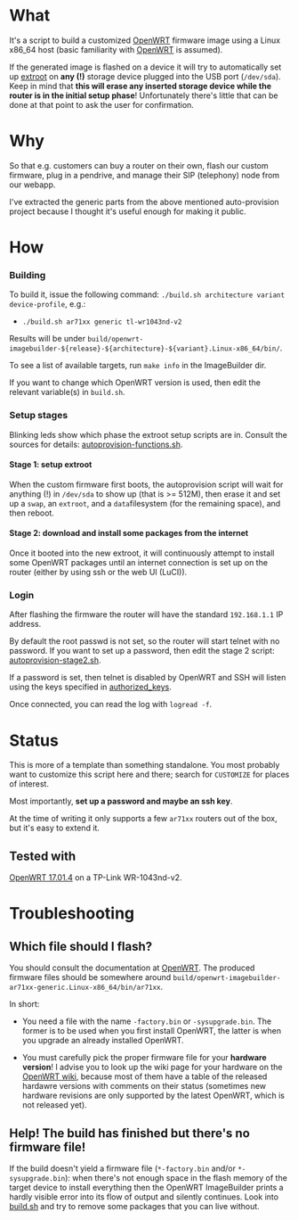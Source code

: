 # What

It's a script to build a customized [OpenWRT](https://openwrt.org/)
firmware image using a Linux x86_64 host (basic familiarity with
[OpenWRT](https://openwrt.org/) is assumed).

If the generated image is flashed on a device it will try to automatically
set up [extroot](http://wiki.openwrt.org/doc/howto/extroot) on **any
(!)** storage device plugged into the USB port (`/dev/sda`). Keep in
mind that **this will erase any inserted storage device while the
router is in the initial setup phase**! Unfortunately there's little
that can be done at that point to ask the user for confirmation.

# Why

So that e.g. customers can buy a router on their own, flash our custom
firmware, plug in a pendrive, and manage their SIP (telephony) node
from our webapp.

I've extracted the generic parts from the above mentioned auto-provision
project because I thought it's useful enough for making it public.

# How
### Building

To build it, issue the following command: `./build.sh architecture variant device-profile`, e.g.:
* `./build.sh ar71xx generic tl-wr1043nd-v2`

Results will be under `build/openwrt-imagebuilder-${release}-${architecture}-${variant}.Linux-x86_64/bin/`.

To see a list of available targets, run `make info` in the ImageBuilder dir.

If you want to change which OpenWRT version is used, then edit the relevant variable(s) in `build.sh`.

### Setup stages

Blinking leds show which phase the extroot setup scripts are in. Consult the
sources for details: [autoprovision-functions.sh](image-extras/common/root/autoprovision-functions.sh#L49).

#### Stage 1: setup extroot

When the custom firmware first boots, the autoprovision script will
wait for anything (!) in `/dev/sda` to show up (that is >= 512M), then erase
it and set up a `swap`, an `extroot`, and a `data`filesystem (for the remaining
space), and then reboot.

#### Stage 2: download and install some packages from the internet

Once it booted into the new extroot, it will continuously attempt to install
some OpenWRT packages until an internet connection is set up on the router
(either by using ssh or the web UI (LuCI)).

### Login

After flashing the firmware the router will have the standard
`192.168.1.1` IP address.

By default the root passwd is not set, so the router will start telnet with
no password. If you want to set up a password, then edit the stage 2 script:
[autoprovision-stage2.sh](image-extras/common/root/autoprovision-stage2.sh#L53).

If a password is set, then telnet is disabled by OpenWRT and SSH will listen
using the keys specified in [authorized_keys](image-extras/common/etc/dropbear/authorized_keys).

Once connected, you can read the log with `logread -f`.

# Status

This is more of a template than something standalone. You most
probably want to customize this script here and there; search for
`CUSTOMIZE` for places of interest.

Most importantly, **set up a password and maybe an ssh key**.

At the time of writing it only supports a few `ar71xx` routers out of the box,
but it's easy to extend it.

## Tested with

[OpenWRT 17.01.4](https://downloads.openwrt.org/releases/)
on a TP-Link WR-1043nd-v2.

# Troubleshooting

## Which file should I flash?

You should consult the documentation at [OpenWRT](https://wiki.openwrt.org/doc/howto/user.beginner).
The produced firmware files should be somewhere around ```build/openwrt-imagebuilder-ar71xx-generic.Linux-x86_64/bin/ar71xx```.

In short:

* You need a file with the name ```-factory.bin``` or ```-sysupgrade.bin```. The former is to
  be used when you first install OpenWRT, the latter is when you upgrade an already installed
  OpenWRT.

* You must carefully pick the proper firmware file for your **hardware version**! I advise you
  to look up the wiki page for your hardware on the [OpenWRT wiki](https://wiki.openwrt.org),
  because most of them have a table of the released hardawre versions with comments on their
  status (sometimes new hardware revisions are only supported by the latest OpenWRT, which is
  not released yet).

## Help! The build has finished but there's no firmware file!

If the build doesn't yield a firmware file (```*-factory.bin``` and/or ```*-sysupgrade.bin```):
when there's not enough space in the flash memory of the target device to install everything
then the OpenWRT ImageBuilder prints a hardly visible error into its flow of output and
silently continues. Look into [build.sh](build.sh#L31) and try to remove some packages
that you can live without.
